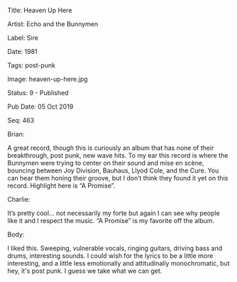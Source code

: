 Title:  Heaven Up Here

Artist: Echo and the Bunnymen

Label:  Sire

Date:   1981

Tags:   post-punk

Image:  heaven-up-here.jpg

Status: 9 - Published

Pub Date: 05 Oct 2019

Seq:    463

Brian: 

A great record, though this is curiously an album that has none of their breakthrough, post punk, new wave hits. To my ear this record is where the Bunnymen were trying to center on their sound and mise en scène, bouncing between Joy Division, Bauhaus, Llyod Cole, and the Cure. You can hear them honing their groove, but I don’t think they found it yet on this record. Highlight here is “A Promise”.  


Charlie: 

It’s pretty cool… not necessarily my forte but again I can see why people like it and I respect the music. “A Promise” is my favorite off the album. 


Body: 

I liked this. Sweeping, vulnerable vocals, ringing guitars, driving bass and drums, interesting sounds. I could wish for the lyrics to be a little more interesting, and a little less emotionally and attitudinally monochromatic, but hey, it's post punk. I guess we take what we can get. 

